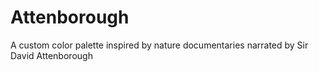 # Attenborough
A custom color palette inspired by nature documentaries narrated by Sir David Attenborough
